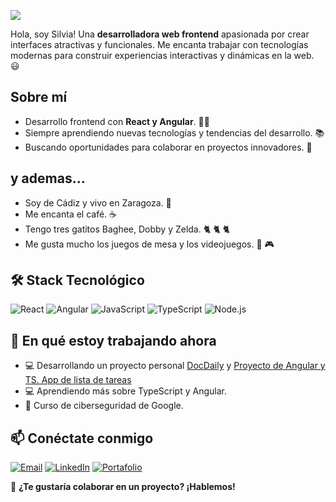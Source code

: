 ![](https://github.com/user-attachments/assets/91f242aa-043d-400e-9105-5f4995bf89e1)

Hola, soy Silvia! Una **desarrolladora web frontend** apasionada por crear interfaces atractivas y funcionales. Me encanta trabajar con tecnologías modernas para construir experiencias interactivas y dinámicas en la web. :smiley:

## Sobre mí

- Desarrollo frontend con **React y Angular**. 👩‍💻
- Siempre aprendiendo nuevas tecnologías y tendencias del desarrollo. 📚
- Buscando oportunidades para colaborar en proyectos innovadores. 🎯
  
## y ademas...

- Soy de Cádiz y vivo en Zaragoza. 🧭
- Me encanta el café. :coffee:
- Tengo tres gatitos Baghee, Dobby y Zelda. 🐈 🐈 🐈
- Me gusta mucho los juegos de mesa y los videojuegos. :game_die: :video_game:

## 🛠️ Stack Tecnológico

![React](https://img.shields.io/badge/-React-61DAFB?style=flat&logo=react&logoColor=white)
![Angular](https://img.shields.io/badge/-Angular-DD0031?style=flat&logo=angular&logoColor=white)
![JavaScript](https://img.shields.io/badge/-JavaScript-F7DF1E?style=flat&logo=javascript&logoColor=black)
![TypeScript](https://img.shields.io/badge/-TypeScript-3178C6?style=flat&logo=typescript&logoColor=white)
![Node.js](https://img.shields.io/badge/-Node.js-339933?style=flat&logo=node.js&logoColor=white)


## 📅 En qué estoy trabajando ahora

- 💻 Desarrollando un proyecto personal [DocDaily](https://github.com/sprietoviciana/docdaily) y [Proyecto de Angular y TS. App de lista de tareas](https://github.com/sprietoviciana/angular-todo-list)
- 💻 Aprendiendo más sobre TypeScript y Angular.
- 📖 Curso de ciberseguridad de Google.

## 📫 Conéctate conmigo

[![Email](https://img.shields.io/badge/-Email-D14836?style=flat&logo=gmail&logoColor=white)](mailto:info@silviaprieto.com)
[![LinkedIn](https://img.shields.io/badge/-LinkedIn-0077B5?style=flat&logo=linkedin&logoColor=white)](www.linkedin.com/in/sprietoviciana)
[![Portafolio](https://img.shields.io/badge/-Portafolio-000000?style=flat&logo=github&logoColor=white)](https://silviaprieto.com)


💌 **¿Te gustaría colaborar en un proyecto? ¡Hablemos!**

